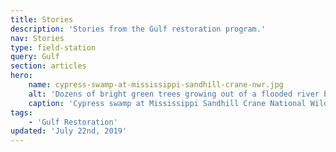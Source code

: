 ```yaml
---
title: Stories
description: 'Stories from the Gulf restoration program.'
nav: Stories
type: field-station
query: Gulf
section: articles
hero:
    name: cypress-swamp-at-mississippi-sandhill-crane-nwr.jpg
    alt: 'Dozens of bright green trees growing out of a flooded river bank'
    caption: 'Cypress swamp at Mississippi Sandhill Crane National Wildlife Refuge. Photo by USFWS.'
tags:
    - 'Gulf Restoration'
updated: 'July 22nd, 2019'
---
```

